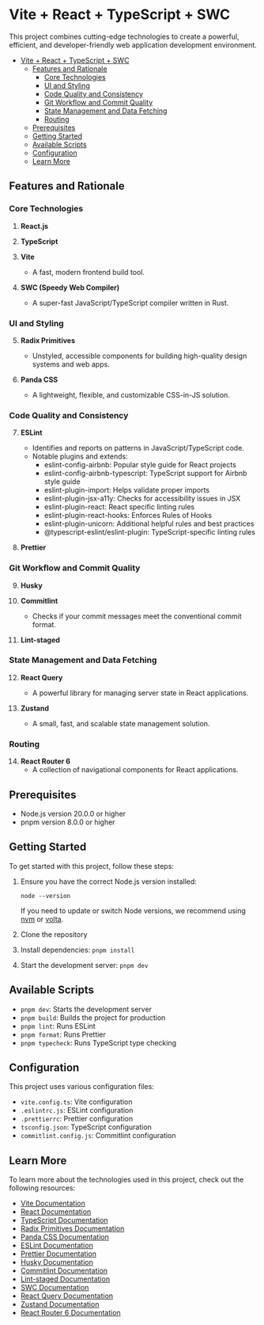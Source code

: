 # Vite + React + TypeScript + SWC

This project combines cutting-edge technologies to create a powerful, efficient, and developer-friendly web application development environment.

- [Vite + React + TypeScript + SWC](#vite--react--typescript--swc)
  - [Features and Rationale](#features-and-rationale)
    - [Core Technologies](#core-technologies)
    - [UI and Styling](#ui-and-styling)
    - [Code Quality and Consistency](#code-quality-and-consistency)
    - [Git Workflow and Commit Quality](#git-workflow-and-commit-quality)
    - [State Management and Data Fetching](#state-management-and-data-fetching)
    - [Routing](#routing)
  - [Prerequisites](#prerequisites)
  - [Getting Started](#getting-started)
  - [Available Scripts](#available-scripts)
  - [Configuration](#configuration)
  - [Learn More](#learn-more)

## Features and Rationale

### Core Technologies

1. **React.js**

2. **TypeScript**

3. **Vite**

   - A fast, modern frontend build tool.

4. **SWC (Speedy Web Compiler)**
   - A super-fast JavaScript/TypeScript compiler written in Rust.

### UI and Styling

5. **Radix Primitives**

   - Unstyled, accessible components for building high-quality design systems and web apps.

6. **Panda CSS**
   - A lightweight, flexible, and customizable CSS-in-JS solution.

### Code Quality and Consistency

7. **ESLint**

   - Identifies and reports on patterns in JavaScript/TypeScript code.
   - Notable plugins and extends:
     - eslint-config-airbnb: Popular style guide for React projects
     - eslint-config-airbnb-typescript: TypeScript support for Airbnb style guide
     - eslint-plugin-import: Helps validate proper imports
     - eslint-plugin-jsx-a11y: Checks for accessibility issues in JSX
     - eslint-plugin-react: React specific linting rules
     - eslint-plugin-react-hooks: Enforces Rules of Hooks
     - eslint-plugin-unicorn: Additional helpful rules and best practices
     - @typescript-eslint/eslint-plugin: TypeScript-specific linting rules

8. **Prettier**

### Git Workflow and Commit Quality

9. **Husky**

10. **Commitlint**

    - Checks if your commit messages meet the conventional commit format.

11. **Lint-staged**

### State Management and Data Fetching

12. **React Query**

    - A powerful library for managing server state in React applications.

13. **Zustand**
    - A small, fast, and scalable state management solution.

### Routing

14. **React Router 6**
    - A collection of navigational components for React applications.

## Prerequisites

- Node.js version 20.0.0 or higher
- pnpm version 8.0.0 or higher

## Getting Started

To get started with this project, follow these steps:

1. Ensure you have the correct Node.js version installed:

   ```
   node --version
   ```

   If you need to update or switch Node versions, we recommend using [nvm](https://github.com/nvm-sh/nvm) or [volta](https://volta.sh/).

2. Clone the repository

3. Install dependencies: `pnpm install`

4. Start the development server: `pnpm dev`

## Available Scripts

- `pnpm dev`: Starts the development server
- `pnpm build`: Builds the project for production
- `pnpm lint`: Runs ESLint
- `pnpm format`: Runs Prettier
- `pnpm typecheck`: Runs TypeScript type checking

## Configuration

This project uses various configuration files:

- `vite.config.ts`: Vite configuration
- `.eslintrc.js`: ESLint configuration
- `.prettierrc`: Prettier configuration
- `tsconfig.json`: TypeScript configuration
- `commitlint.config.js`: Commitlint configuration

## Learn More

To learn more about the technologies used in this project, check out the following resources:

- [Vite Documentation](https://vitejs.dev/)
- [React Documentation](https://reactjs.org/)
- [TypeScript Documentation](https://www.typescriptlang.org/)
- [Radix Primitives Documentation](https://www.radix-ui.com/)
- [Panda CSS Documentation](https://panda-css.com/)
- [ESLint Documentation](https://eslint.org/)
- [Prettier Documentation](https://prettier.io/)
- [Husky Documentation](https://typicode.github.io/husky/)
- [Commitlint Documentation](https://commitlint.js.org/)
- [Lint-staged Documentation](https://github.com/okonet/lint-staged)
- [SWC Documentation](https://swc.rs/)
- [React Query Documentation](https://react-query.tanstack.com/)
- [Zustand Documentation](https://github.com/pmndrs/zustand)
- [React Router 6 Documentation](https://reactrouter.com/)
